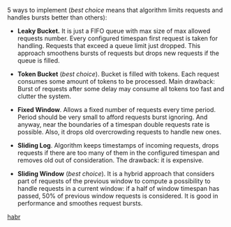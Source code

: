 5 ways to implement (*best choice* means that algorithm limits requests and handles bursts better than others):

- **Leaky Bucket.** It is just a FIFO queue with max size of max allowed requests number. Every configured timespan first request is taken for handling. Requests that exceed a queue limit just dropped. This approach smoothens bursts of requests but drops new requests if the queue is filled.

- **Token Bucket** (*best choice*). Bucket is filled with tokens. Each request consumes some amount of tokens to be processed. Main drawback: Burst of requests after some delay may consume all tokens too fast and clutter the system.

- **Fixed Window**. Allows a fixed number of requests every time period. Period should be very small to afford requests burst ignoring. And anyway, near the boundaries of a timespan double requests rate is possible. Also, it drops old overcrowding requests to handle new ones.

- **Sliding Log**. Algorithm keeps timestamps of incoming requests, drops requests if there are too many of them in the configured timespan and removes old out of consideration. The drawback: it is expensive.

- **Sliding Window** (*best choice*). It is a hybrid approach that considers part of requests of the previous window to compute a possibility to handle requests in a current window: if a half of window timespan has passed, 50% of previous window requests is considered. It is good in performance and smoothes request bursts.

[habr](https://habr.com/ru/post/448438/)
